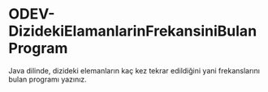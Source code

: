 # ODEV-DizidekiElamanlarinFrekansiniBulanProgram
Java dilinde, dizideki elemanların kaç kez tekrar edildiğini yani frekanslarını bulan programı yazınız.

